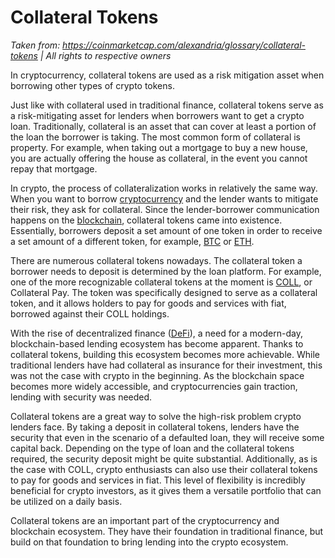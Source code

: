 # Collateral Tokens

*Taken from: https://coinmarketcap.com/alexandria/glossary/collateral-tokens | All rights to respective owners*

In cryptocurrency, collateral tokens are used as a risk mitigation asset when borrowing other types of crypto tokens.

Just like with collateral used in traditional finance, collateral tokens serve as a risk-mitigating asset for lenders when borrowers want to get a crypto loan. Traditionally, collateral is an asset that can cover at least a portion of the loan the borrower is taking. The most common form of collateral is property. For example, when taking out a mortgage to buy a new house, you are actually offering the house as collateral, in the event you cannot repay that mortgage.

In crypto, the process of collateralization works in relatively the same way. When you want to borrow [cryptocurrency](https://coinmarketcap.com/alexandria/glossary/cryptocurrency) and the lender wants to mitigate their risk, they ask for collateral. Since the lender-borrower communication happens on the [blockchain](https://coinmarketcap.com/alexandria/glossary/blockchain), collateral tokens came into existence. Essentially, borrowers deposit a set amount of one token in order to receive a set amount of a different token, for example, [BTC](https://coinmarketcap.com/currencies/bitcoin/) or [ETH](https://coinmarketcap.com/currencies/ethereum/).

There are numerous collateral tokens nowadays. The collateral token a borrower needs to deposit is determined by the loan platform. For example, one of the more recognizable collateral tokens at the moment is [COLL](https://coinmarketcap.com/currencies/collateral-pay/), or Collateral Pay. The token was specifically designed to serve as a collateral token, and it allows holders to pay for goods and services with fiat, borrowed against their COLL holdings.

With the rise of decentralized finance ([DeFi](https://coinmarketcap.com/alexandria/glossary/defi)), a need for a modern-day, blockchain-based lending ecosystem has become apparent. Thanks to collateral tokens, building this ecosystem becomes more achievable. While traditional lenders have had collateral as insurance for their investment, this was not the case with crypto in the beginning. As the blockchain space becomes more widely accessible, and cryptocurrencies gain traction, lending with security was needed.

Collateral tokens are a great way to solve the high-risk problem crypto lenders face. By taking a deposit in collateral tokens, lenders have the security that even in the scenario of a defaulted loan, they will receive some capital back. Depending on the type of loan and the collateral tokens required, the security deposit might be quite substantial. Additionally, as is the case with COLL, crypto enthusiasts can also use their collateral tokens to pay for goods and services in fiat. This level of flexibility is incredibly beneficial for crypto investors, as it gives them a versatile portfolio that can be utilized on a daily basis.

Collateral tokens are an important part of the cryptocurrency and blockchain ecosystem. They have their foundation in traditional finance, but build on that foundation to bring lending into the crypto ecosystem.
